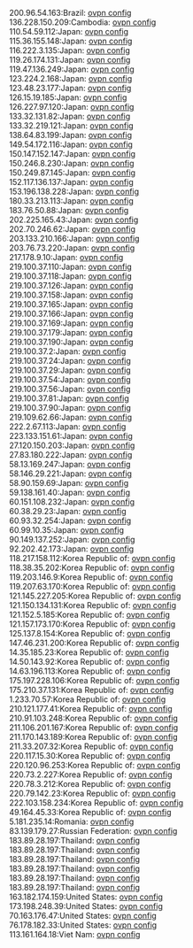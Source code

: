 200.96.54.163:Brazil: [ovpn config](vpn/200_96_54_163.ovpn)  
136.228.150.209:Cambodia: [ovpn config](vpn/136_228_150_209.ovpn)  
110.54.59.112:Japan: [ovpn config](vpn/110_54_59_112.ovpn)  
115.36.155.148:Japan: [ovpn config](vpn/115_36_155_148.ovpn)  
116.222.3.135:Japan: [ovpn config](vpn/116_222_3_135.ovpn)  
119.26.174.131:Japan: [ovpn config](vpn/119_26_174_131.ovpn)  
119.47.136.249:Japan: [ovpn config](vpn/119_47_136_249.ovpn)  
123.224.2.168:Japan: [ovpn config](vpn/123_224_2_168.ovpn)  
123.48.23.177:Japan: [ovpn config](vpn/123_48_23_177.ovpn)  
126.15.19.185:Japan: [ovpn config](vpn/126_15_19_185.ovpn)  
126.227.97.120:Japan: [ovpn config](vpn/126_227_97_120.ovpn)  
133.32.131.82:Japan: [ovpn config](vpn/133_32_131_82.ovpn)  
133.32.219.121:Japan: [ovpn config](vpn/133_32_219_121.ovpn)  
138.64.83.199:Japan: [ovpn config](vpn/138_64_83_199.ovpn)  
149.54.172.116:Japan: [ovpn config](vpn/149_54_172_116.ovpn)  
150.147.152.147:Japan: [ovpn config](vpn/150_147_152_147.ovpn)  
150.246.8.230:Japan: [ovpn config](vpn/150_246_8_230.ovpn)  
150.249.87.145:Japan: [ovpn config](vpn/150_249_87_145.ovpn)  
152.117.136.137:Japan: [ovpn config](vpn/152_117_136_137.ovpn)  
153.196.138.228:Japan: [ovpn config](vpn/153_196_138_228.ovpn)  
180.33.213.113:Japan: [ovpn config](vpn/180_33_213_113.ovpn)  
183.76.50.88:Japan: [ovpn config](vpn/183_76_50_88.ovpn)  
202.225.165.43:Japan: [ovpn config](vpn/202_225_165_43.ovpn)  
202.70.246.62:Japan: [ovpn config](vpn/202_70_246_62.ovpn)  
203.133.210.166:Japan: [ovpn config](vpn/203_133_210_166.ovpn)  
203.76.73.220:Japan: [ovpn config](vpn/203_76_73_220.ovpn)  
217.178.9.10:Japan: [ovpn config](vpn/217_178_9_10.ovpn)  
219.100.37.110:Japan: [ovpn config](vpn/219_100_37_110.ovpn)  
219.100.37.118:Japan: [ovpn config](vpn/219_100_37_118.ovpn)  
219.100.37.126:Japan: [ovpn config](vpn/219_100_37_126.ovpn)  
219.100.37.158:Japan: [ovpn config](vpn/219_100_37_158.ovpn)  
219.100.37.165:Japan: [ovpn config](vpn/219_100_37_165.ovpn)  
219.100.37.166:Japan: [ovpn config](vpn/219_100_37_166.ovpn)  
219.100.37.169:Japan: [ovpn config](vpn/219_100_37_169.ovpn)  
219.100.37.179:Japan: [ovpn config](vpn/219_100_37_179.ovpn)  
219.100.37.190:Japan: [ovpn config](vpn/219_100_37_190.ovpn)  
219.100.37.2:Japan: [ovpn config](vpn/219_100_37_2.ovpn)  
219.100.37.24:Japan: [ovpn config](vpn/219_100_37_24.ovpn)  
219.100.37.29:Japan: [ovpn config](vpn/219_100_37_29.ovpn)  
219.100.37.54:Japan: [ovpn config](vpn/219_100_37_54.ovpn)  
219.100.37.56:Japan: [ovpn config](vpn/219_100_37_56.ovpn)  
219.100.37.81:Japan: [ovpn config](vpn/219_100_37_81.ovpn)  
219.100.37.90:Japan: [ovpn config](vpn/219_100_37_90.ovpn)  
219.109.62.66:Japan: [ovpn config](vpn/219_109_62_66.ovpn)  
222.2.67.113:Japan: [ovpn config](vpn/222_2_67_113.ovpn)  
223.133.151.61:Japan: [ovpn config](vpn/223_133_151_61.ovpn)  
27.120.150.203:Japan: [ovpn config](vpn/27_120_150_203.ovpn)  
27.83.180.222:Japan: [ovpn config](vpn/27_83_180_222.ovpn)  
58.13.169.247:Japan: [ovpn config](vpn/58_13_169_247.ovpn)  
58.146.29.221:Japan: [ovpn config](vpn/58_146_29_221.ovpn)  
58.90.159.69:Japan: [ovpn config](vpn/58_90_159_69.ovpn)  
59.138.161.40:Japan: [ovpn config](vpn/59_138_161_40.ovpn)  
60.151.108.232:Japan: [ovpn config](vpn/60_151_108_232.ovpn)  
60.38.29.23:Japan: [ovpn config](vpn/60_38_29_23.ovpn)  
60.93.32.254:Japan: [ovpn config](vpn/60_93_32_254.ovpn)  
60.99.10.35:Japan: [ovpn config](vpn/60_99_10_35.ovpn)  
90.149.137.252:Japan: [ovpn config](vpn/90_149_137_252.ovpn)  
92.202.42.173:Japan: [ovpn config](vpn/92_202_42_173.ovpn)  
118.217.158.112:Korea Republic of: [ovpn config](vpn/118_217_158_112.ovpn)  
118.38.35.202:Korea Republic of: [ovpn config](vpn/118_38_35_202.ovpn)  
119.203.146.9:Korea Republic of: [ovpn config](vpn/119_203_146_9.ovpn)  
119.207.63.170:Korea Republic of: [ovpn config](vpn/119_207_63_170.ovpn)  
121.145.227.205:Korea Republic of: [ovpn config](vpn/121_145_227_205.ovpn)  
121.150.134.131:Korea Republic of: [ovpn config](vpn/121_150_134_131.ovpn)  
121.152.5.185:Korea Republic of: [ovpn config](vpn/121_152_5_185.ovpn)  
121.157.173.170:Korea Republic of: [ovpn config](vpn/121_157_173_170.ovpn)  
125.137.8.154:Korea Republic of: [ovpn config](vpn/125_137_8_154.ovpn)  
147.46.231.200:Korea Republic of: [ovpn config](vpn/147_46_231_200.ovpn)  
14.35.185.23:Korea Republic of: [ovpn config](vpn/14_35_185_23.ovpn)  
14.50.143.92:Korea Republic of: [ovpn config](vpn/14_50_143_92.ovpn)  
14.63.196.113:Korea Republic of: [ovpn config](vpn/14_63_196_113.ovpn)  
175.197.228.106:Korea Republic of: [ovpn config](vpn/175_197_228_106.ovpn)  
175.210.37.131:Korea Republic of: [ovpn config](vpn/175_210_37_131.ovpn)  
1.233.70.57:Korea Republic of: [ovpn config](vpn/1_233_70_57.ovpn)  
210.121.177.41:Korea Republic of: [ovpn config](vpn/210_121_177_41.ovpn)  
210.91.103.248:Korea Republic of: [ovpn config](vpn/210_91_103_248.ovpn)  
211.106.201.167:Korea Republic of: [ovpn config](vpn/211_106_201_167.ovpn)  
211.170.143.189:Korea Republic of: [ovpn config](vpn/211_170_143_189.ovpn)  
211.33.207.32:Korea Republic of: [ovpn config](vpn/211_33_207_32.ovpn)  
220.117.15.30:Korea Republic of: [ovpn config](vpn/220_117_15_30.ovpn)  
220.120.96.253:Korea Republic of: [ovpn config](vpn/220_120_96_253.ovpn)  
220.73.2.227:Korea Republic of: [ovpn config](vpn/220_73_2_227.ovpn)  
220.78.3.212:Korea Republic of: [ovpn config](vpn/220_78_3_212.ovpn)  
220.79.142.23:Korea Republic of: [ovpn config](vpn/220_79_142_23.ovpn)  
222.103.158.234:Korea Republic of: [ovpn config](vpn/222_103_158_234.ovpn)  
49.164.45.33:Korea Republic of: [ovpn config](vpn/49_164_45_33.ovpn)  
5.181.235.14:Romania: [ovpn config](vpn/5_181_235_14.ovpn)  
83.139.179.27:Russian Federation: [ovpn config](vpn/83_139_179_27.ovpn)  
183.89.28.197:Thailand: [ovpn config](vpn/183_89_28_197.ovpn)  
183.89.28.197:Thailand: [ovpn config](vpn/183_89_28_197.ovpn)  
183.89.28.197:Thailand: [ovpn config](vpn/183_89_28_197.ovpn)  
183.89.28.197:Thailand: [ovpn config](vpn/183_89_28_197.ovpn)  
183.89.28.197:Thailand: [ovpn config](vpn/183_89_28_197.ovpn)  
183.89.28.197:Thailand: [ovpn config](vpn/183_89_28_197.ovpn)  
163.182.174.159:United States: [ovpn config](vpn/163_182_174_159.ovpn)  
173.198.248.39:United States: [ovpn config](vpn/173_198_248_39.ovpn)  
70.163.176.47:United States: [ovpn config](vpn/70_163_176_47.ovpn)  
76.178.182.33:United States: [ovpn config](vpn/76_178_182_33.ovpn)  
113.161.164.18:Viet Nam: [ovpn config](vpn/113_161_164_18.ovpn)  
